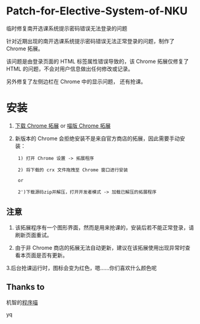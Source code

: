 # Patch-for-Elective-System-of-NKU
临时修复南开选课系统提示密码错误无法登录的问题

针对近期出现的南开选课系统提示密码错误无法正常登录的问题，制作了 Chrome 拓展。

该问题是由登录页面的 HTML 标签属性错误导致的，该 Chrome 拓展仅修复了 HTML 的问题，不会对用户信息做出任何修改或记录。

另外修复了左侧边栏在 Chrome 中的显示问题， 还有抢课。

# 安装
1. [下载 Chrome 拓展](https://github.com/Neon4o4/Patch-for-Elective-System-of-NKU/releases/download/v0.0.3/Patch-NKU-Elective-System-v0.0.3.crx)   or    [喵版 Chrome 拓展](https://github.com/NKUCodingCat/Patch-for-Elective-System-of-NKU/releases/download/v0.0.4/Patch-for-Elective-System-of-NKU.crx)
2. 新版本的 Chrome 会拒绝安装不是来自官方商店的拓展，因此需要手动安装：

        1) 打开 Chrome 设置 -> 拓展程序

        2) 将下载的 crx 文件拖拽至 Chrome 窗口进行安装
        
        or 
        
        2')下载源码zip并解压，打开开发者模式 -> 加载已解压的拓展程序
        
## 注意
1. 该拓展程序有一个图形界面，然而是用来抢课的，安装后若不能正常登录，请刷新页面重试。

2. 由于非 Chrome 商店的拓展无法自动更新，建议在该拓展使用出现异常时查看本页面是否有更新。

3.后台抢课运行时，图标会变为红色，嗯……你们喜欢什么颜色呢 


## Thanks to
机智的[程序喵](https://github.com/NKUCodingCat)

yq

